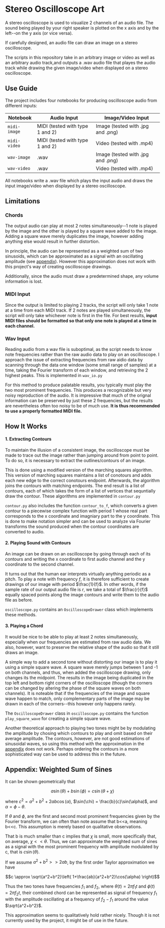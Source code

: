 # Stereo Oscilloscope Art
A stereo oscilloscope is used to visualize 2 channels of an audio file. The sound being played by your right speaker is plotted on the x axis and by the left--on the y axis (or vice versa).

If carefully designed, an audio file can draw an image on a stereo oscilloscope.

The scripts in this repository take in an arbitrary image or video as well as an arbitrary audio track,and outputs a .wav audio file that playes the audio track while drawing the given image/video when displayed on a stereo oscilloscope.

## Use Guide
The project includes four notebooks for producing oscilloscope audio from different inputs:

| Notebook | Audio Input | Image/Video Input |
| --- | --- | --- |
| `midi-image` | MIDI (tested with type 1 and 2) | Image (tested with .jpg and .png) |
| `midi-video` | MIDI (tested with type 1 and 2) | Video (tested with .mp4) |
| `wav-image` | .wav | Image (tested with .jpg and .png) |
| `wav-video` | .wav | Video (tested with .mp4) |

All notebooks write a .wav file which plays the input audio and draws the input image/video when displayed by a stereo oscilloscope.

## Limitations

### Chords
The output audio can play at most 2 notes simultaneously--1 note is played by the image and the other is played by a square wave added to the image. Adding a square wave merely duplicates the image, however adding anything else would result in further distortion.

In principle, the audio can be represented as a weighted sum of two sinusoids, which can be approximated as a signal with an oscillating amplitude (see [appendix](#appendix-weighted-sum-of-sines)). However this approximation does not work with this project's way of creating oscilloscope drawings.

Additionally, since the audio must draw a predetermined shape, any volume information is lost.

### MIDI Input
Since the output is limited to playing 2 tracks, the script will only take 1 note at a time from each MIDI track. If 2 notes are played simultaneously, the script will only take whichever note is first in the file. For best results, **input MIDI files should be formatted so that only one note is played at a time in each channel.**

### Wav Input
Reading audio from a wav file is suboptimal, as the script needs to know note frequencies rather than the raw audio data to play on an oscilloscope. I approach the issue of extracting frequencies from raw aidio data by scanning through the data one window (some small range of samples) at a time, taking the Fourier transform of each window, and retrieving the 2 highest peaks. This is implemented in `wav_io.py`

For this method to produce palatable results, you typically must play the two most prominent frequencies. This produces a recognizable but very noisy reproduction of the audio. It is impressive that much of the orignal information can be preserved by just these 2 frequencies, but the results are nevertheless often too noisy to be of much use. **It is thus recommended to use a properly formatted MIDI file.**

## How It Works

#### 1. Extracting Contours
To maintain the illusion of a consistent image, the oscilloscope must be made to trace out the image rather than jumping around from point to point. To do so, it is necessary to extract the outlines/contours of an image.

This is done using a modified version of the marching squares algorithm. This version of marching squares maintains a list of conotours and adds each new edge to the correct conotours endpoint. Afterwards, the algorithm joins the contours with matching endpoints. The end result is a list of contours, each of which takes the form of a list of vertices that sequntially draw the contour. These algorithms are implemented in `contour.py`

`contour.py` also includes the function `contour_to_f`, which converts a given contour to a piecewise complex function with period 1 whose real part corresponds to the x coordinate and imagniary part to the y coordinate. This is done to make notation simpler and can be used to analyze via Fourier transforms the sound produced when the contour coordinates are converted to audio.

#### 2. Playing Sound with Contours
An image can be drawn on an oscilloscope by going through each of its contours and writing the x coordinate to first audio channel and the y coordinate to the second channel.

It turns out that the human ear interprets virtually anything periodic as a pitch. To play a note with frequency $`f`$, it is therefore sufficient to create drawings of our image with period $`\frac{1}{f}`$. In other words, if the sample rate of our output audio file is $`r`$, we take a total of $`\frac{r}{f}`$ equally spaced points along the image contours and write them to the audio file as before.

`oscilloscope.py` contains an `OscilloscopeDrawer` class which implements these methods.

#### 3. Playing a Chord
It would be nice to be able to play at least 2 notes simultaneously, especially when our frequencies are estimated from raw audio data. We also, however, want to preserve the relative shape of the audio so that it still draws an image.

A simple way to add a second tone without distorting our image is to play it using a simple square wave. A square wave merely jumps between 1 and -1 on both channels, and thus, when added the oscilloscope drawing, only changes its the midpoint. The results in the image being duplicated in the top left and bottom right corners of the oscilloscope (though the corners can be changed by altering the phase of the square waves on both channels). It is noteable that if the frequencies of the image and square wave happen to match, only complementary parts of the image may be drawn in each of the corners--this however only happens rarely.

The `OscilloscopeDrawer` class in `oscilloscope.py` contains the function `play_square_wave` for creating a simple square wave.

Another theoretical approach to playing two tones might be by modulating the amplitude by chosing which contours to play and omit based on their average amplitude. The contours, however, are not good estimations of sinusoidal waves, so using this method with the approximation in the [appendix](#appendix-weighted-sum-of-sines) does not work. Perhaps ordering the contours in a more sophisticated way can be used to address this in the future.

## Appendix: Weighted Sum of Sines
It can be shown geometrically that
```math
a\sin(\theta)+b\sin(\phi) = c\sin(\theta+\chi)
```
where $`c^2 = a^2 + b^2 + 2ab\cos(\alpha)`$, $`\sin(\chi) = \frac{b}{c}\sin(\alpha)`$, and $`\alpha = \phi-\theta`$.

If $`\theta`$ and $`\phi`$, are the first and second most prominent frequencies given by the Fourier transform, we can often than note assume that b<<a, meaning b<<c. This assumption is merely based on qualitative observations.

That b is much smaller than c implies that $`\chi`$ is small, more specifically that, on average, $`\chi<<\theta`$. Thus, we can approximate the weighted sum of sines as a signal with the most prominent frequency with amplitude modulated by c, that is $`c\sin(\theta)`$.

If we assume $`a^2 + b^2 >> 2ab`$, by the first order Taylor approximation we have
```math
c \approx \sqrt{a^2+b^2}\left( 1+\frac{ab}{a^2+b^2}\cos(\alpha) \right)
```

Thus the two tones have frequencies $`f_1`$ and $`f_2`$, where $`\theta(t)=2 \pi f_1 t`$ and $`\phi(t)=2 \pi f_2 t`$, their combined chord can be represented as signal of frequency $`f_1`$ with the amplitude oscillating at a frequency of $`f_2-f_1`$ around the value $`\sqrt{a^2+b^2}`$.

This approximation seems to qualitatively hold rather nicely. Though it is not currently used by the project, it might be of use in the future.